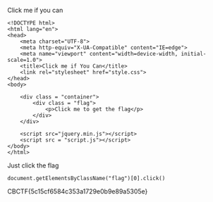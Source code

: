 Click me if you can

```
<!DOCTYPE html>
<html lang="en">
<head>
    <meta charset="UTF-8">
    <meta http-equiv="X-UA-Compatible" content="IE=edge">
    <meta name="viewport" content="width=device-width, initial-scale=1.0">
    <title>Click me if You Can</title>
    <link rel="stylesheet" href="style.css">
</head>
<body>

    <div class = "container">
        <div class = "flag">
            <p>Click me to get the flag</p>
        </div>
    </div>

    <script src="jquery.min.js"></script>
    <script src = "script.js"></script>
</body>
</html>
```

Just click the flag

`document.getElementsByClassName("flag")[0].click()`

CBCTF{5c15cf6584c353a1729e0b9e89a5305e}